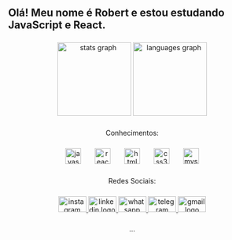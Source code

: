 <h2 align="left">Olá! Meu nome é Robert e estou estudando JavaScript e React.</h2>

###

<div align="center">
  <img src="https://github-readme-stats.vercel.app/api?username=RobertSilvaTI&hide_title=false&hide_rank=false&show_icons=true&include_all_commits=true&count_private=true&disable_animations=false&theme=dracula&locale=pt-br&hide_border=false&order=1&custom_title=Estat%C3%ADsticas" height="150" alt="stats graph"  />
  <img src="https://github-readme-stats.vercel.app/api/top-langs?username=RobertSilvaTI&locale=pt-br&hide_title=false&layout=compact&card_width=320&langs_count=6&theme=dracula&hide_border=false&order=2&custom_title=Linguagens%20Mais%20Utilizadas" height="150" alt="languages graph"  />
</div>

###

<p align="center">Conhecimentos:</p>

###

<div align="center">
  <img src="https://cdn.jsdelivr.net/gh/devicons/devicon/icons/javascript/javascript-original.svg" height="32" alt="javascript logo"  />
  <img width="20" />
  <img src="https://cdn.jsdelivr.net/gh/devicons/devicon/icons/react/react-original.svg" height="32" alt="react logo"  />
  <img width="20" />
  <img src="https://cdn.jsdelivr.net/gh/devicons/devicon/icons/html5/html5-plain.svg" height="32" alt="html5 logo"  />
  <img width="20" />
  <img src="https://cdn.jsdelivr.net/gh/devicons/devicon/icons/css3/css3-plain.svg" height="32" alt="css3 logo"  />
  <img width="20" />
  <img src="https://cdn.jsdelivr.net/gh/devicons/devicon/icons/mysql/mysql-original.svg" height="32" alt="mysql logo"  />
</div>

###

<p align="center">Redes Sociais:</p>

###

<div align="center">
  <a href="https://www.instagram.com/silva6330/" target="_blank">
    <img src="https://raw.githubusercontent.com/maurodesouza/profile-readme-generator/master/src/assets/icons/social/instagram/default.svg" width="57" height="32" alt="instagram logo"  />
  </a>
  <a href="https://www.linkedin.com/in/robert-ferreira-da-silva" target="_blank">
    <img src="https://raw.githubusercontent.com/maurodesouza/profile-readme-generator/master/src/assets/icons/social/linkedin/default.svg" width="57" height="32" alt="linkedin logo"  />
  </a>
  <a href="https://wa.me/+5561983610826" target="_blank">
    <img src="https://raw.githubusercontent.com/maurodesouza/profile-readme-generator/master/src/assets/icons/social/whatsapp/default.svg" width="57" height="32" alt="whatsapp logo"  />
  </a>
  <a href="https://web.telegram.org/#/@robert_6330" target="_blank">
    <img src="https://raw.githubusercontent.com/maurodesouza/profile-readme-generator/master/src/assets/icons/social/telegram/default.svg" width="57" height="32" alt="telegram logo"  />
  </a>
  <a href="mailto:robert.f.silva19@gmail.com" target="_blank">
    <img src="https://raw.githubusercontent.com/maurodesouza/profile-readme-generator/master/src/assets/icons/social/gmail/default.svg" width="57" height="32" alt="gmail logo"  />
  </a>
</div>

###

<p align="center">...</p>

###
